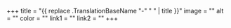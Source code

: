 +++
title = "{{ replace .TranslationBaseName "-" " " | title }}"
image = ""
alt = ""
color = ""
link1 = ""
link2 = ""
+++
